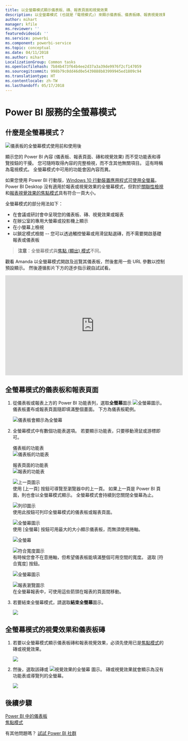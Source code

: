 ```yaml
---
title: 以全螢幕模式顯示儀表板、磚、報表頁面和視覺效果
description: 以全螢幕模式 (也就是「電視模式」) 來顯示儀表板、儀表板磚、報表視覺效果和報表頁面。
author: mihart
manager: kfile
ms.reviewer: ''
featuredvideoid: ''
ms.service: powerbi
ms.component: powerbi-service
ms.topic: conceptual
ms.date: 04/11/2018
ms.author: mihart
LocalizationGroup: Common tasks
ms.openlocfilehash: 7b84b473f64b4ee2d37a3a39de9976f2cf147059
ms.sourcegitcommit: 998b79c0dd46d0e5439888b83999945ed1809c94
ms.translationtype: HT
ms.contentlocale: zh-TW
ms.lasthandoff: 05/17/2018
---
```

# <a name="full-screen-mode-in-power-bi-service"></a>Power BI 服務的全螢幕模式
## <a name="what-is-full-screen-mode"></a>什麼是全螢幕模式？
![儀表板的全螢幕模式使用前和使用後](media/service-fullscreen-mode/power-bi-full-screen-comparison.png)

顯示您的 Power BI 內容 (儀表板、報表頁面、磚和視覺效果) 而不受功能表和導覽按鈕的干擾。  您可隨時取得內容的完整檢視，而不含其他無關項目。 這有時稱為電視模式。 全螢幕模式中可用的功能會因內容而異。 

如果您使用 Power BI 行動版，[Windows 10 行動裝置應用程式可使用全螢幕](mobile-windows-10-app-presentation-mode.md)。 Power BI Desktop 沒有適用於報表或視覺效果的全螢幕模式，但對於[關聯性檢視](desktop-report-view.md)和[報表視覺效果的焦點模式](service-focus-mode.md)具有符合一頁大小。

 

全螢幕模式的部分用法如下：

* 在會議或研討會中呈現您的儀表板、磚、視覺效果或報表
* 在辦公室的專用大螢幕或投影機上顯示
* 在小螢幕上檢視
* 以鎖定模式檢閱 -- 您可以透過觸控螢幕或用滑鼠點選磚，而不需要開啟基礎報表或儀表板

> **注意**：全螢幕模式與[焦點 (顯出) 模式](service-focus-mode.md)不同。
> 
> 

觀看 Amanda 以全螢幕模式開啟及巡覽其儀表板，然後套用一些 URL 參數以控制預設顯示。 然後遵循影片下方的逐步指示親自試試看。

<iframe width="560" height="315" src="https://www.youtube.com/embed/c31gZkyvC54" frameborder="0" allowfullscreen></iframe>

## <a name="dashboards-and-report-pages-in-full-screen-mode"></a>全螢幕模式的儀表板和報表頁面
1. 從儀表板或報表上方的 Power BI 功能表列，選取**全螢幕**圖示 ![全螢幕圖示](media/service-fullscreen-mode/power-bi-full-screen-icon.png)。 儀表板畫布或報表頁面隨即填滿整個畫面。 下方為儀表板範例。
   
      ![儀表板會顯示為全螢幕](media/service-fullscreen-mode/power-bi-dash-full-screen.png)
2. 全螢幕模式中有數個功能表選項。  若要顯示功能表，只要移動滑鼠或游標即可。 
   
     儀表板的功能表    
     ![儀表板的功能表](media/service-fullscreen-mode/power-bi-full-screen-menu-dashboard.png)    
   
     報表頁面的功能表    
    ![報表的功能表](media/service-fullscreen-mode/power-bi-report-menu.png)    
   
    ![上一頁圖示](media/service-fullscreen-mode/power-bi-back-icon.png)    
    使用 [上一頁] 按鈕可導覽至瀏覽器中的上一頁。 如果上一頁是 Power BI 頁面，則也會以全螢幕模式顯示。  全螢幕模式會持續到您關閉全螢幕為止。
   
    ![列印圖示](media/service-fullscreen-mode/power-bi-print-icon.png)    
    使用此按鈕可列印全螢幕模式的儀表板或報表頁面。 
   
    ![全螢幕圖示](media/service-fullscreen-mode/power-bi-fit-to-width.png)    
    使用 [全螢幕] 按鈕可用最大的大小顯示儀表板，而無須使用捲軸。     
   
    ![全螢幕](media/service-fullscreen-mode/power-bi-fit-screen.png)
   
    ![符合寬度圖示](media/service-fullscreen-mode/power-bi-fit-width.png)       
    有時候您會不在意捲軸，但希望儀表板能填滿整個可用空間的寬度。 選取 [符合寬度] 按鈕。    
   
    ![全螢幕圖示](media/service-fullscreen-mode/power-bi-fit-to-width-new.png)
   
    ![報表瀏覽圖示](media/service-fullscreen-mode/power-bi-report-nav2.png)       
    在全螢幕報表中，可使用這些箭頭在報表的頁面間移動。    
3. 若要結束全螢幕模式，請選取**結束全螢幕**圖示。
   
      ![](media/service-fullscreen-mode/exit-fullscreen-new.png)

## <a name="visualizations-and-dashboard-tiles-in-full-screen-mode"></a>全螢幕模式的視覺效果和儀表板磚
1. 若要以全螢幕模式顯示儀表板磚和報表視覺效果，必須先使用已是[焦點模式](service-focus-mode.md)的磚或視覺效果。 
   
    ![](media/service-fullscreen-mode/power-bi-focus3.png)
2. 然後，選取該磚或 ![視覺效果的全螢幕](media/service-fullscreen-mode/power-bi-full-screen-icon.png)  圖示。 磚或視覺效果就會顯示為沒有功能表或導覽列的全螢幕。
   
    ![](media/service-fullscreen-mode/power-bi-fullscreen.png)

## <a name="next-steps"></a>後續步驟
[Power BI 中的儀表板](service-dashboards.md)  
[焦點模式](service-focus-mode.md)    

有其他問題嗎？ [試試 Power BI 社群](http://community.powerbi.com/)

